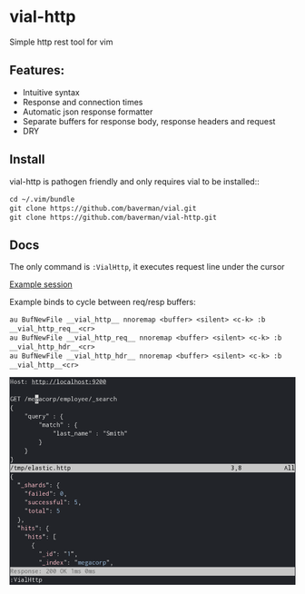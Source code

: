 # vial-http
Simple http rest tool for vim


## Features:

* Intuitive syntax
* Response and connection times
* Automatic json response formatter
* Separate buffers for response body, response headers and request
* DRY


## Install

vial-http is pathogen friendly and only requires vial to be installed::

    cd ~/.vim/bundle
    git clone https://github.com/baverman/vial.git
    git clone https://github.com/baverman/vial-http.git


## Docs

The only command is `:VialHttp`, it executes request line under the cursor

[Example session](doc/example.http)

Example binds to cycle between req/resp buffers:

    au BufNewFile __vial_http__ nnoremap <buffer> <silent> <c-k> :b __vial_http_req__<cr>
    au BufNewFile __vial_http_req__ nnoremap <buffer> <silent> <c-k> :b __vial_http_hdr__<cr>
    au BufNewFile __vial_http_hdr__ nnoremap <buffer> <silent> <c-k> :b __vial_http__<cr>

![vial-http](img/vial-http.png)
